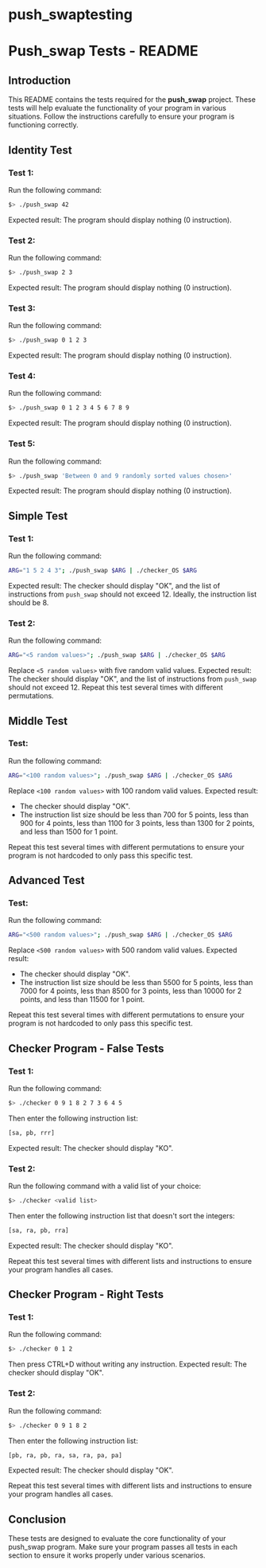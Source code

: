 # push_swaptesting

# Push_swap Tests - README

## Introduction

This README contains the tests required for the **push_swap** project. These tests will help evaluate the functionality of your program in various situations. Follow the instructions carefully to ensure your program is functioning correctly.

## Identity Test

### Test 1:
Run the following command:
```bash
$> ./push_swap 42
```
Expected result: The program should display nothing (0 instruction).

### Test 2:
Run the following command:
```bash
$> ./push_swap 2 3
```
Expected result: The program should display nothing (0 instruction).

### Test 3:
Run the following command:
```bash
$> ./push_swap 0 1 2 3
```
Expected result: The program should display nothing (0 instruction).

### Test 4:
Run the following command:
```bash
$> ./push_swap 0 1 2 3 4 5 6 7 8 9
```
Expected result: The program should display nothing (0 instruction).

### Test 5:
Run the following command:
```bash
$> ./push_swap 'Between 0 and 9 randomly sorted values chosen>'
```
Expected result: The program should display nothing (0 instruction).

## Simple Test

### Test 1:
Run the following command:
```bash
ARG="1 5 2 4 3"; ./push_swap $ARG | ./checker_OS $ARG
```
Expected result: The checker should display "OK", and the list of instructions from `push_swap` should not exceed 12. Ideally, the instruction list should be 8.

### Test 2:
Run the following command:
```bash
ARG="<5 random values>"; ./push_swap $ARG | ./checker_OS $ARG
```
Replace `<5 random values>` with five random valid values.
Expected result: The checker should display "OK", and the list of instructions from `push_swap` should not exceed 12. Repeat this test several times with different permutations.

## Middle Test

### Test:
Run the following command:
```bash
ARG="<100 random values>"; ./push_swap $ARG | ./checker_OS $ARG
```
Replace `<100 random values>` with 100 random valid values.
Expected result: 
- The checker should display "OK".
- The instruction list size should be less than 700 for 5 points, less than 900 for 4 points, less than 1100 for 3 points, less than 1300 for 2 points, and less than 1500 for 1 point.

Repeat this test several times with different permutations to ensure your program is not hardcoded to only pass this specific test.

## Advanced Test

### Test:
Run the following command:
```bash
ARG="<500 random values>"; ./push_swap $ARG | ./checker_OS $ARG
```
Replace `<500 random values>` with 500 random valid values.
Expected result:
- The checker should display "OK".
- The instruction list size should be less than 5500 for 5 points, less than 7000 for 4 points, less than 8500 for 3 points, less than 10000 for 2 points, and less than 11500 for 1 point.

Repeat this test several times with different permutations to ensure your program is not hardcoded to only pass this specific test.

## Checker Program - False Tests

### Test 1:
Run the following command:
```bash
$> ./checker 0 9 1 8 2 7 3 6 4 5
```
Then enter the following instruction list:
```bash
[sa, pb, rrr]
```
Expected result: The checker should display "KO".

### Test 2:
Run the following command with a valid list of your choice:
```bash
$> ./checker <valid list>
```
Then enter the following instruction list that doesn't sort the integers:
```bash
[sa, ra, pb, rra]
```
Expected result: The checker should display "KO".

Repeat this test several times with different lists and instructions to ensure your program handles all cases.

## Checker Program - Right Tests

### Test 1:
Run the following command:
```bash
$> ./checker 0 1 2
```
Then press CTRL+D without writing any instruction.
Expected result: The checker should display "OK".

### Test 2:
Run the following command:
```bash
$> ./checker 0 9 1 8 2
```
Then enter the following instruction list:
```bash
[pb, ra, pb, ra, sa, ra, pa, pa]
```
Expected result: The checker should display "OK".

Repeat this test several times with different lists and instructions to ensure your program handles all cases.

## Conclusion

These tests are designed to evaluate the core functionality of your push_swap program. Make sure your program passes all tests in each section to ensure it works properly under various scenarios.

